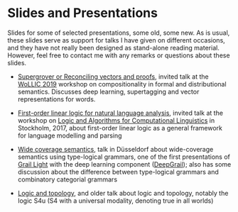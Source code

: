 # Slides and Presentations
Slides for some of selected presentations, some old, some new. As is usual, these slides serve as support for talks I have given on different occasions, and they have not really been designed as stand-alone reading material. However, feel free to contact me with any remarks or questions about these slides.

* [Supergrover or Reconciling vectors and proofs](WoLLIC2019.pdf), invited talk at the [WoLLIC 2019](https://wollic2019.sites.uu.nl) workshop on compositionality in formal and distributional semantics. Discusses deep learning, supertagging and vector representations for words.

* [First-order linear logic for natural language analysis](Stockholm2017), invited talk at the workshop on [Logic and Algorithms for Computational Linguistics](http://staff.math.su.se/rloukanova/LACompLing17.html) in Stockholm, 2017, about first-order linear logic as a general framework for language modelling and parsing 

* [Wide coverage semantics](WCS_Dusseldorf.pdf), talk in Düsseldorf about wide-coverage semantics using type-logical grammars, one of the first presentations of [Grail Light](https://richardmoot.github.io/GrailLight) with the deep learning component ([DeepGrail](https://richardmoot.github.io/DeepGrail)); also has some discussion about the difference between type-logical grammars and combinatory categorial grammars

* [Logic and topology](LogicAndTopology), and older talk about logic and topology, notably the logic S4u (S4 with a universal modality, denoting true in all worlds)

